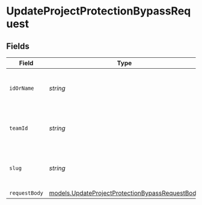 # UpdateProjectProtectionBypassRequest


## Fields

| Field                                                                                                    | Type                                                                                                     | Required                                                                                                 | Description                                                                                              |
| -------------------------------------------------------------------------------------------------------- | -------------------------------------------------------------------------------------------------------- | -------------------------------------------------------------------------------------------------------- | -------------------------------------------------------------------------------------------------------- |
| `idOrName`                                                                                               | *string*                                                                                                 | :heavy_check_mark:                                                                                       | The unique project identifier or the project name                                                        |
| `teamId`                                                                                                 | *string*                                                                                                 | :heavy_minus_sign:                                                                                       | The Team identifier to perform the request on behalf of.                                                 |
| `slug`                                                                                                   | *string*                                                                                                 | :heavy_minus_sign:                                                                                       | The Team slug to perform the request on behalf of.                                                       |
| `requestBody`                                                                                            | [models.UpdateProjectProtectionBypassRequestBody](../models/updateprojectprotectionbypassrequestbody.md) | :heavy_minus_sign:                                                                                       | N/A                                                                                                      |